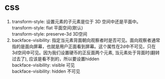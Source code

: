 # css      
1. transform-style:  设置元素的子元素是位于 3D 空间中还是平面中。  
transform-style: flat 平面空间(默认)    
transform-style: preserve-3d 3D空间
2. backface-visibility: 指定当元素背面朝向观察者时是否可见。面向观察者通常指的是面向屏幕，也就是用户正面看到屏幕。这个属性在2d中不可见，只在3d空间中可见。因为我们设置硬币的正反面两个元素, 当元素处于背面时(翻转过去了), 应该是看不到的，所以要设置hidden     
backface-visibility: visible 可见     
backface-visibility: hidden 不可见
